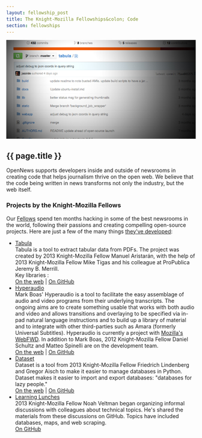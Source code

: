 ```yaml
---
layout: fellowship_post
title: The Knight-Mozilla Fellowships&colon; Code
section: fellowships
---
```

<img src="/media/img/code.jpg" class="topline">

<h2>{{ page.title }}</h2>
<p class="bodybig">OpenNews supports developers inside and outside of newsrooms in creating code that helps journalism thrive on the open web. We believe that the code being written in news transforms not only the industry, but the web itself.</p>
<div id="fellowcode">
<h3>Projects by the Knight-Mozilla Fellows</h3>
<p>Our <a href="/fellowships/community.html">Fellows</a> spend ten months hacking in some of the best newsrooms in the world, following their passions and creating compelling open-source projects. Here are just a few of the many things <a href="https://github.com/opennews">they've developed</a>:</p>
<ul class="fellowcode">
<li><a href="http://tabula.nerdpower.org/" class="fellowhack">Tabula</a>
<br>Tabula is a tool to extract tabular data from PDFs. The project was created by 2013 Knight-Mozilla Fellow Manuel Aristarán, with the help of 2013 Knight-Mozilla Fellow Mike Tigas and his colleague at ProPublica Jeremy B. Merrill.
<br>Key libraries :
<br><a href="http://tabula.nerdpower.org/">On the web</a> | <a href="https://github.com/jazzido/tabula">On GitHub</a>
</li>
<li><a href="http://hyperaud.io/" class="fellowhack">Hyperaudio</a>
<br>Mark Boas' Hyperaudio is a tool to facilitate the easy assemblage of audio and video programs from their underlying transcripts. The ongoing aims are to create something usable that works with both audio and video and allows transitions and overlaying to be specified via in-pad natural language instructions and to build up a library of material and to integrate with other third-parties such as Amara (formerly Universal Subtitles). Hyperaudio is currently a project with <a href="https://webfwd.org/portfolio">Mozilla's WebFWD</a>. In addition to Mark Boas, 2012 Knight-Mozilla Fellow Daniel Schultz and Matteo Spinelli are on the development team.
<br><a href="http://hyperaud.io/">On the web</a> | <a href="https://github.com/hyperaudio-dev">On GitHub</a>
</li>

<li><a href="https://dataset.readthedocs.org/en/latest/" class="fellowhack">Dataset</a>
<br>Dataset is a tool from 2013 Knight-Mozilla Fellow Friedrich Lindenberg and Gregor Aisch to make it easier to manage databases in Python. Dataset makes it easier to import and export databases: "databases for lazy people."
<br><a href="https://dataset.readthedocs.org/en/latest/">On the web</a> | <a href="https://github.com/pudo/dataset">On GitHub</a>
</li>
<li><a href="https://github.com/veltman/learninglunches" class="fellowhack">Learning Lunches</a>
<br>2013 Knight-Mozilla Fellow Noah Veltman began organizing informal discussions with colleagues about technical topics. He's shared the materials from these discussions on GitHub. Topics have included databases, maps, and web scraping.
<br><a href="https://github.com/veltman/learninglunches">On GitHub</a>
</li>
</ul>
</div>
